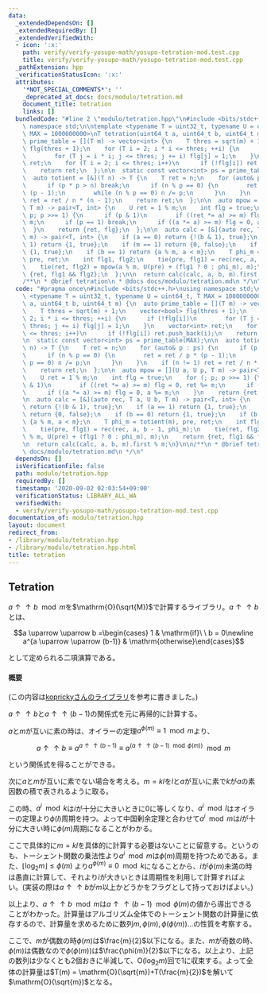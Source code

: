 ```yaml
---
data:
  _extendedDependsOn: []
  _extendedRequiredBy: []
  _extendedVerifiedWith:
  - icon: ':x:'
    path: verify/verify-yosupo-math/yosupo-tetration-mod.test.cpp
    title: verify/verify-yosupo-math/yosupo-tetration-mod.test.cpp
  _pathExtension: hpp
  _verificationStatusIcon: ':x:'
  attributes:
    '*NOT_SPECIAL_COMMENTS*': ''
    _deprecated_at_docs: docs/modulo/tetration.md
    document_title: tetration
    links: []
  bundledCode: "#line 2 \"modulo/tetration.hpp\"\n#include <bits/stdc++.h>\nusing\
    \ namespace std;\n\ntemplate <typename T = uint32_t, typename U = uint64_t, T\
    \ MAX = 1000000000>\nT tetration(uint64_t a, uint64_t b, uint64_t m) {\n  auto\
    \ prime_table = [](T m) -> vector<int> {\n    T thres = sqrt(m) + 1;\n    vector<bool>\
    \ flg(thres + 1);\n    for (T i = 2; i * i <= thres; ++i) {\n      if (!flg[i])\n\
    \        for (T j = i * i; j <= thres; j += i) flg[j] = 1;\n    }\n    vector<int>\
    \ ret;\n    for (T i = 2; i <= thres; i++)\n      if (!flg[i]) ret.push_back(i);\n\
    \    return ret;\n  };\n\n  static const vector<int> ps = prime_table(MAX);\n\n\
    \  auto totient = [&](T n) -> T {\n    T ret = n;\n    for (auto& p : ps) {\n\
    \      if (p * p > n) break;\n      if (n % p == 0) {\n        ret = ret / p *\
    \ (p - 1);\n        while (n % p == 0) n /= p;\n      }\n    }\n    if (n != 1)\
    \ ret = ret / n * (n - 1);\n    return ret;\n  };\n\n  auto mpow = [](U a, U p,\
    \ T m) -> pair<T, int> {\n    U ret = 1 % m;\n    int flg = true;\n    for (;\
    \ p; p >>= 1) {\n      if (p & 1)\n        if ((ret *= a) >= m) flg = 0, ret %=\
    \ m;\n      if (p == 1) break;\n      if ((a *= a) >= m) flg = 0, a %= m;\n  \
    \  }\n    return {ret, flg};\n  };\n\n  auto calc = [&](auto rec, T a, U b, T\
    \ m) -> pair<T, int> {\n    if (a == 0) return {!(b & 1), true};\n    if (a ==\
    \ 1) return {1, true};\n    if (m == 1) return {0, false};\n    if (b == 0) return\
    \ {1, true};\n    if (b == 1) return {a % m, a < m};\n    T phi_m = totient(m),\
    \ pre, ret;\n    int flg1, flg2;\n    tie(pre, flg1) = rec(rec, a, b - 1, phi_m);\n\
    \    tie(ret, flg2) = mpow(a % m, U(pre) + (flg1 ? 0 : phi_m), m);\n    return\
    \ {ret, flg1 && flg2};\n  };\n\n  return calc(calc, a, b, m).first % m;\n}\n\n\
    /**\n * @brief tetration\n * @docs docs/modulo/tetration.md\n */\n"
  code: "#pragma once\n#include <bits/stdc++.h>\nusing namespace std;\n\ntemplate\
    \ <typename T = uint32_t, typename U = uint64_t, T MAX = 1000000000>\nT tetration(uint64_t\
    \ a, uint64_t b, uint64_t m) {\n  auto prime_table = [](T m) -> vector<int> {\n\
    \    T thres = sqrt(m) + 1;\n    vector<bool> flg(thres + 1);\n    for (T i =\
    \ 2; i * i <= thres; ++i) {\n      if (!flg[i])\n        for (T j = i * i; j <=\
    \ thres; j += i) flg[j] = 1;\n    }\n    vector<int> ret;\n    for (T i = 2; i\
    \ <= thres; i++)\n      if (!flg[i]) ret.push_back(i);\n    return ret;\n  };\n\
    \n  static const vector<int> ps = prime_table(MAX);\n\n  auto totient = [&](T\
    \ n) -> T {\n    T ret = n;\n    for (auto& p : ps) {\n      if (p * p > n) break;\n\
    \      if (n % p == 0) {\n        ret = ret / p * (p - 1);\n        while (n %\
    \ p == 0) n /= p;\n      }\n    }\n    if (n != 1) ret = ret / n * (n - 1);\n\
    \    return ret;\n  };\n\n  auto mpow = [](U a, U p, T m) -> pair<T, int> {\n\
    \    U ret = 1 % m;\n    int flg = true;\n    for (; p; p >>= 1) {\n      if (p\
    \ & 1)\n        if ((ret *= a) >= m) flg = 0, ret %= m;\n      if (p == 1) break;\n\
    \      if ((a *= a) >= m) flg = 0, a %= m;\n    }\n    return {ret, flg};\n  };\n\
    \n  auto calc = [&](auto rec, T a, U b, T m) -> pair<T, int> {\n    if (a == 0)\
    \ return {!(b & 1), true};\n    if (a == 1) return {1, true};\n    if (m == 1)\
    \ return {0, false};\n    if (b == 0) return {1, true};\n    if (b == 1) return\
    \ {a % m, a < m};\n    T phi_m = totient(m), pre, ret;\n    int flg1, flg2;\n\
    \    tie(pre, flg1) = rec(rec, a, b - 1, phi_m);\n    tie(ret, flg2) = mpow(a\
    \ % m, U(pre) + (flg1 ? 0 : phi_m), m);\n    return {ret, flg1 && flg2};\n  };\n\
    \n  return calc(calc, a, b, m).first % m;\n}\n\n/**\n * @brief tetration\n * @docs\
    \ docs/modulo/tetration.md\n */\n"
  dependsOn: []
  isVerificationFile: false
  path: modulo/tetration.hpp
  requiredBy: []
  timestamp: '2020-09-02 02:03:54+09:00'
  verificationStatus: LIBRARY_ALL_WA
  verifiedWith:
  - verify/verify-yosupo-math/yosupo-tetration-mod.test.cpp
documentation_of: modulo/tetration.hpp
layout: document
redirect_from:
- /library/modulo/tetration.hpp
- /library/modulo/tetration.hpp.html
title: tetration
---
```

## Tetration

$a \uparrow \uparrow b \mod m$を$\mathrm{O}(\sqrt{M})$で計算するライブラリ。$a \uparrow \uparrow b$とは、

$$a \uparrow \uparrow b =\begin{cases} 1 & \mathrm{if}\ \ b = 0\newline a^{a \uparrow \uparrow (b-1)} & \mathrm{otherwise}\end{cases}$$

として定められる二項演算である。

#### 概要

(この内容は[koprickyさんのライブラリ](https://kopricky.github.io/code/Computation_Advanced/tetration.html)を参考に書きました。)

$a\uparrow \uparrow b$と$a\uparrow \uparrow (b-1)$の関係式を元に再帰的に計算する。

$a$と$m$が互いに素の時は、オイラーの定理$a ^ {\phi(m)}\equiv 1 \mod m$より、

$$a \uparrow \uparrow b \equiv a^{a \uparrow \uparrow (b-1)} \equiv a^{(a \uparrow \uparrow (b-1) \mod \phi(m))} \mod m$$

という関係式を得ることができる。

次に$a$と$m$が互いに素でない場合を考える。$m=kl$を$l$と$a$が互いに素で$k$が$a$の素因数の積で表されるように取る。

この時、$a^i \mod k$は$i$が十分に大きいときに$0$に等しくなり、$a^i \mod l$はオイラーの定理より$\phi(l)$周期を持つ。よって中国剰余定理と合わせて$a^i \mod m$は$i$が十分に大きい時に$\phi(m)$周期になることがわかる。

ここで具体的に$m=kl$を具体的に計算する必要はないことに留意する。というのも、トーシェント関数の乗法性より$a^i \mod m$は$\phi(m)$周期を持つためである。また、$\lfloor\log_2 m\rfloor \leq \phi(m)$ より$a^{\phi(m)} \equiv 0 \mod k$になることから、$i$が$\phi(m)$未満の時は愚直に計算して、それより$i$が大きいときは周期性を利用して計算すればよい。(実装の際は$a\uparrow \uparrow b$が$m$以上かどうかをフラグとして持っておけばよい。)

以上より、$a\uparrow \uparrow b \mod m$は$a\uparrow \uparrow (b-1) \mod \phi(m)$の値から導出できることがわかった。計算量はアルゴリズム全体でのトーシェント関数の計算量に依存するので、計算量を求めるために数列$m,\phi(m),\phi(\phi(m))\ldots$の性質を考察する。

ここで、$m$が偶数の時$\phi(m)$は$\frac{m}{2}$以下になる。また、$m$が奇数の時、$\phi(m)$は偶数なので$\phi(\phi(m))$は$\frac{\phi(m)}{2}$以下になる。以上より、上記の数列は少なくとも$2$個おきに半減して、$\mathrm{O}(\log_2 m)$回で$1$に収束する。よって全体の計算量は$T(m) = \mathrm{O}(\sqrt{m})+T(\frac{m}{2})$を解いて$\mathrm{O}(\sqrt{m})$となる。
